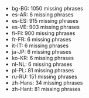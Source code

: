 - bg-BG: 1050 missing phrases
- es-AR: 6 missing phrases
- es-ES: 915 missing phrases
- es-VE: 903 missing phrases
- fi-FI: 900 missing phrases
- fr-FR: 6 missing phrases
- it-IT: 6 missing phrases
- ja-JP: 6 missing phrases
- ko-KR: 6 missing phrases
- nl-NL: 6 missing phrases
- pl-PL: 81 missing phrases
- ru-RU: 151 missing phrases
- zh-Hans: 34 missing phrases
- zh-Hant: 81 missing phrases
